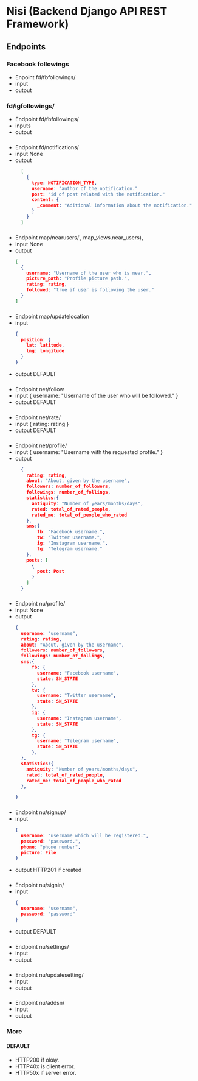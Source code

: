 # Nisi (Backend Django API REST Framework)

## Endpoints

### Facebook followings
* Enpoint
fd/fbfollowings/
* input
* output
### fd/igfollowings/
* Endpoint
fd/fbfollowings/
* inputs
* output
###
* Endpoint
  fd/notifications/
* input
  None
* output
  ```json
    [
      {
        type: NOTIFICATION_TYPE,
        username: "author of the notification."
        post: "id of post related with the notification."
        content: {
          _comment: "Aditional information about the notification."
        }
      }
    ]
    ```

###
* Endpoint
  map/nearusers/', map_views.near_users),
* input
  None
* output
  ```json
  [
    {
      username: "Username of the user who is near.",
      picture_path: "Profile picture path.",
      rating: rating,
      followed: "true if user is following the user."
    }
  ]
  ```

###
* Endpoint
  map/updatelocation
* input
  ```json
  {
    position: {
      lat: latitude,
      lng: longitude
    }
  }
  ```
* output
  DEFAULT

###
* Endpoint
  net/follow
* input
  {
    username: "Username of the user who will be followed."
  }
* output
  DEFAULT

###
* Endpoint
  net/rate/
* input
  {
    rating: rating
  }
* output
  DEFAULT

###
* Endpoint
  net/profile/
* input
  {
    username: "Username with the requested profile."
  }
* output
  ```json
    {
      rating: rating,
      about: "About, given by the username",
      followers: number_of_followers,
      followings: number_of_follings,
      statistics:{
        antiquity: "Number of years/months/days",
        rated: total_of_rated_people,
        rated_me: total_of_people_who_rated
      },
      sns:{
          fb: "Facebook username.",
          tw: "Twitter username.",
          ig: "Instagram username.",
          tg: "Telegram username."
      },
      posts: [
        {
          post: Post
        }
      ]
    }
  ```

###
* Endpoint
  nu/profile/
* input
  None
* output
  ```json
  {
    username: "username",
    rating: rating,
    about: "About, given by the username",
    followers: number_of_followers,
    followings: number_of_follings,
    sns:{
        fb: {
          username: "Facebook username",
          state: SN_STATE
        },
        tw: {
          username: "Twitter username",
          state: SN_STATE
        },
        ig: {
          username: "Instagram username",
          state: SN_STATE
        },
        tg: {
          username: "Telegram username",
          state: SN_STATE
        },
    },
    statistics:{
      antiquity: "Number of years/months/days",
      rated: total_of_rated_people,
      rated_me: total_of_people_who_rated
    },

  }
  ```

###
* Endpoint
  nu/signup/
* input
  ```json
  {
    username: "username which will be registered.",
    password: "password.",
    phone: "phone number",
    picture: File
  }
  ```
* output
  HTTP201 if created


###
* Endpoint
  nu/signin/
* input
  ```json
  {
    username: "username",
    password: "password"
  }
  ```
* output
  DEFAULT

###
* Endpoint
  nu/settings/
* input
* output

###
* Endpoint
  nu/updatesetting/
* input
* output

###
* Endpoint
  nu/addsn/
* input
* output

### More

#### DEFAULT
>
* HTTP200 if okay.
* HTTP40x is client error.
* HTTP50x if server error.
